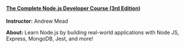 
#### [The Complete Node.js Developer Course (3rd Edition)](https://www.udemy.com/course/the-complete-nodejs-developer-course-2/)

**Instructor:** Andrew Mead

**About:** Learn Node.js by building real-world applications with Node JS, Express, MongoDB, Jest, and more!


